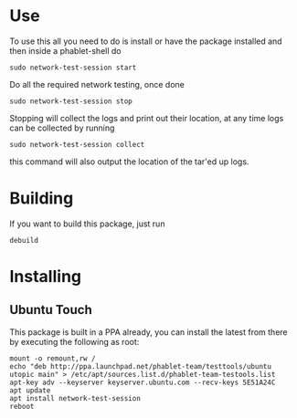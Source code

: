 # Use

To use this all you need to do is install or have the package installed and
then inside a phablet-shell do

    sudo network-test-session start

Do all the required network testing, once done

    sudo network-test-session stop

Stopping will collect the logs and print out their location, at any time logs
can be collected by running

    sudo network-test-session collect

this command will also output the location of the tar'ed up logs.

# Building

If you want to build this package, just run

    debuild

# Installing

## Ubuntu Touch

This package is built in a PPA already, you can install the latest from there
by executing the following as root:

    mount -o remount,rw /
    echo "deb http://ppa.launchpad.net/phablet-team/testtools/ubuntu utopic main" > /etc/apt/sources.list.d/phablet-team-testools.list
    apt-key adv --keyserver keyserver.ubuntu.com --recv-keys 5E51A24C
    apt update
    apt install network-test-session
    reboot
